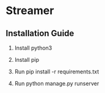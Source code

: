 # Streamer

## Installation Guide

1. Install python3

2. Install pip

3. Run pip install -r requirements.txt

4. Run python manage.py runserver
